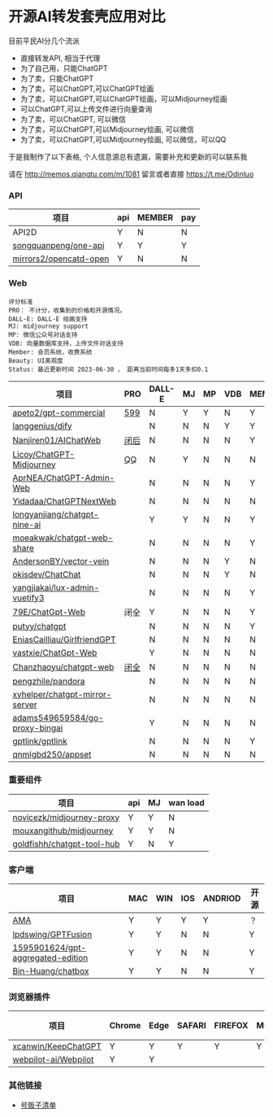 # 开源AI转发套壳应用对比 


目前平民AI分几个流派

- 直接转发API, 相当于代理
- 为了自己用，只能ChatGPT
- 为了卖，只能ChatGPT
- 为了卖，可以ChatGPT,可以ChatGPT绘画
- 为了卖，可以ChatGPT,可以ChatGPT绘画，可以Midjourney绘画
- 可以ChatGPT,可以上传文件进行向量查询
- 为了卖，可以ChatGPT, 可以微信
- 为了卖，可以ChatGPT,可以Midjourney绘画, 可以微信
- 为了卖，可以ChatGPT,可以Midjourney绘画, 可以微信，可以QQ

于是我制作了以下表格, 个人信息源总有遗漏，需要补充和更新的可以联系我

请在 http://memos.qiangtu.com/m/1081 留言或者直接 https://t.me/Odinluo 

### API  

| 项目                                                         | api  | MEMBER | pay  |
| ------------------------------------------------------------ | ---- | ------ | ---- |
| API2D                                                        | Y    | N      | N    |
| [songquanpeng/one-api](https://github.com/songquanpeng/one-api) | Y    | Y      | Y    |
| [mirrors2/opencatd-open](https://github.com/mirrors2/opencatd-open) | Y    | N      | N    |

### Web 

``` 
评分标准
PRO： 不计分，收集到的价格和开源情况。
DALL-E: DALL-E 绘画支持
MJ: midjourney support
MP: 微信公众号对话支持
VDB: 向量数据库支持，上传文件对话支持
Member: 会员系统，收费系统
Beauty: UI美观度
Status: 最近更新时间 2023-06-30 ， 距离当前时间每多1天多扣0.1
```

| 项目                                                         | PRO                                                          | DALL-E | MJ   | MP   | VDB  | MEMBER | BEAUTY | STATUS | SCORE |
| ------------------------------------------------------------ | ------------------------------------------------------------ | ------ | ---- | ---- | ---- | ------ | ------ | ------ | ----- |
| [apeto2/gpt-commercial](https://github.com/apeto2/gpt-commercial) | [599](https://card.apeto.cn/)                                | N      | Y    | Y    | N    | Y      | 3      | 0      | 6     |
| [langgenius/dify](https://github.com/langgenius/dify)        |                                                              | N      | N    | N    | Y    | Y      | 4      | 0      | 6     |
| [Nanjiren01/AIChatWeb](https://github.com/Nanjiren01/AIChatWeb) | [闭后](https://github.com/Nanjiren01/AIChatWeb/tree/pro-0.3.2) | N      | N    | N    | N    | Y      | 5      | -0.2   | 5.8   |
| [Licoy/ChatGPT-Midjourney](https://github.com/Licoy/ChatGPT-Midjourney) | [QQ](https://github.com/Licoy/ChatGPT-Midjourney-Pro)        | N      | Y    | N    | N    | N      | 5      | -0.3   | 5.7   |
| [AprNEA/ChatGPT-Admin-Web](https://github.com/AprilNEA/ChatGPT-Admin-Web) |                                                              | N      | N    | N    | N    | Y      | 5      | -0.9   | 5.1   |
| [Yidadaa/ChatGPTNextWeb](https://github.com/Yidadaa/ChatGPT-Next-Web) |                                                              | N      | N    | N    | N    | N      | 5      | 0      | 5     |
| [longyanjiang/chatgpt-nine-ai](https://github.com/longyanjiang/chatgpt-nine-ai) |                                                              | Y      | Y    | N    | N    | Y      | 3      | -1.5   | 4.5   |
| [moeakwak/chatgpt-web-share](https://github.com/moeakwak/chatgpt-web-share) |                                                              | N      | N    | N    | N    | Y      | 4      | -0.9   | 4.1   |
| [AndersonBY/vector-vein](https://github.com/AndersonBY/vector-vein) |                                                              | N      | N    | N    | Y    | N      | 3      | -0.3   | 3.7   |
| [okisdev/ChatChat](okisdev/ChatChat)                         |                                                              | N      | N    | N    | Y    | N      | 3      | -0.3   | 3.7   |
| [yangjiakai/lux-admin-vuetify3](https://github.com/yangjiakai/lux-admin-vuetify3) |                                                              | N      | N    | N    | N    | Y      | 4      | -2.4   | 3.6   |
| [79E/ChatGpt-Web](https://github.com/79E/ChatGpt-Web)        | 闭全                                                         | Y      | N    | N    | N    | Y      | 2      | -0.4   | 3.6   |
| [putyy/chatgpt](https://github.com/putyy/chatgpt)            |                                                              | N      | N    | N    | N    | Y      | 3      | -0.5   | 3.5   |
| [EniasCailliau/GirlfriendGPT](https://github.com/EniasCailliau/GirlfriendGPT) |                                                              | N      | N    | N    | N    | N      | 4      | -0.7   | 3.3   |
| [vastxie/ChatGpt-Web](https://github.com/vastxie/ChatGpt-Web) |                                                              | Y      | N    | N    | N    | N      | 3      | -1     | 3     |
| [Chanzhaoyu/chatgpt-web](https://github.com/Chanzhaoyu/chatgpt-web) | [闭全](https://github.com/Chanzhaoyu/chatgpt-web-plus)       | N      | N    | N    | N    | N      | 3      | -0.4   | 2.6   |
| [pengzhile/pandora](https://github.com/pengzhile/pandora)    |                                                              | N      | N    | N    | N    | N      | 3      | -0.4   | 2.6   |
| [xyhelper/chatgpt-mirror-server](https://github.com/xyhelper/chatgpt-mirror-server) |                                                              | N      | N    | N    | N    | N      | 3      | -0.5   | 2.5   |
| [adams549659584/go-proxy-bingai](https://github.com/adams549659584/go-proxy-bingai) |                                                              | Y      | N    | N    | N    | N      | 4      | -2.8   | 2.2   |
| [gptlink/gptlink](https://github.com/gptlink/gptlink)        |                                                              | N      | N    | N    | N    | Y      | 2      | -1     | 2     |
| [qnmlgbd250/appset](https://github.com/qnmlgbd250/appset)    |                                                              | N      | N    | N    | N    | N      | 2      | 0      | 2     |


### 重要组件

| 项目                                                         | api  | MJ   | wan load |
| ------------------------------------------------------------ | ---- | ---- | -------- |
| [novicezk/midjourney-proxy](https://github.com/novicezk/midjourney-proxy) | Y    | Y    | N        |
| [mouxangithub/midjourney](mouxangithub/midjourney)           | Y    | Y    | N        |
| [goldfishh/chatgpt-tool-hub](goldfishh/chatgpt-tool-hub)     | Y    | N    | Y        |

### 客户端

| 项目                                                         | MAC  | WIN  | IOS  | ANDRIOD | 开源 |
| ------------------------------------------------------------ | ---- | ---- | ---- | ------- | ---- |
| [AMA](https://bytemyth.com/zh-CN)                            | Y    | Y    | Y    | Y       | ？   |
| [lpdswing/GPTFusion](lpdswing/GPTFusion)                     | Y    | Y    | N    | N       | Y    |
| [1595901624/gpt-aggregated-edition](1595901624/gpt-aggregated-edition) | Y    | Y    | N    | N       | Y    |
| [Bin-Huang/chatbox](https://github.com/Bin-Huang/chatbox)    | Y    | Y    | N    | N       | Y    |

### 浏览器插件

| 项目                                                         | Chrome | Edge | SAFARI | FIREFOX | MOBILE | 鸿蒙 |
| ------------------------------------------------------------ | ------ | ---- | ------ | ------- | ------ | ---- |
| [xcanwin/KeepChatGPT](xcanwin/KeepChatGPT)                   | Y      | Y    | Y      | Y       | Y      | Y    |
| [webpilot-ai/Webpilot](https://github.com/webpilot-ai/Webpilot) | Y      | Y    |        |         |        |      |

### 其他链接

- [号贩子清单](https://github.com/520hacker/AIChatAdmin-Doc/blob/main/%E5%8F%B7%E8%B4%A9%E5%AD%90.md)





